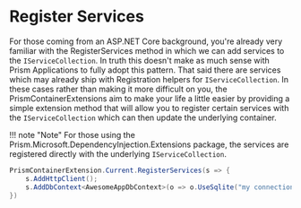 # Register Services

For those coming from an ASP.NET Core background, you're already very familiar with the RegisterServices method in which we can add services to the `IServiceCollection`. In truth this doesn't make as much sense with Prism Applications to fully adopt this pattern. That said there are services which may already ship with Registration helpers for `IServiceCollection`. In these cases rather than making it more difficult on you, the PrismContainerExtensions aim to make your life a little easier by providing a simple extension method that will allow you to register certain services with the `IServiceCollection` which can then update the underlying container.

!!! note "Note"
    For those using the Prism.Microsoft.DependencyInjection.Extensions package, the services are registered directly with the underlying `IServiceCollection`.

```c#
PrismContainerExtension.Current.RegisterServices(s => {
    s.AddHttpClient();
    s.AddDbContext<AwesomeAppDbContext>(o => o.UseSqlite("my connection string"));
})
```